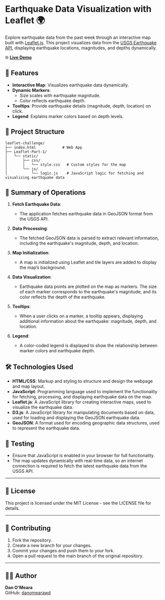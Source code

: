 # Earthquake Data Visualization with Leaflet 🌍

Explore earthquake data from the past week through an interactive map built with [Leaflet.js](https://leafletjs.com/). This project visualizes data from the [USGS Earthquake API](https://earthquake.usgs.gov/earthquakes/feed/v1.0/summary/all_week.geojson), displaying earthquake locations, magnitudes, and depths dynamically.

🌐 [**Live Demo**](https://danomearawd.github.io/leaflet-challenge/)

## 🚀 Features

- **Interactive Map**: Visualizes earthquake data dynamically.
- **Dynamic Markers**:
  - Size scales with earthquake magnitude.
  - Color reflects earthquake depth.
- **Tooltips**: Provide earthquake details (magnitude, depth, location) on click.
- **Legend**: Explains marker colors based on depth levels.

## 📂 Project Structure

```plaintext
leaflet-challenge/
├── index.html            # Web App
├── Leaflet-Part-1/
│   └── static/
│       ├── css/
│       │   └── style.css   # Custom styles for the map
│       └── js/
│           └── logic.js    # JavaScript logic for fetching and visualizing earthquake data
```
## 📝 Summary of Operations

1. **Fetch Earthquake Data**: 
   - The application fetches earthquake data in GeoJSON format from the USGS API.

2. **Data Processing**:
   - The fetched GeoJSON data is parsed to extract relevant information, including the earthquake's magnitude, depth, and location.

3. **Map Initialization**:
   - A map is initialized using Leaflet and tile layers are added to display the map’s background.

4. **Data Visualization**:
   - Earthquake data points are plotted on the map as markers. The size of each marker corresponds to the earthquake's magnitude, and its color reflects the depth of the earthquake.

5. **Tooltips**:
   - When a user clicks on a marker, a tooltip appears, displaying additional information about the earthquake: magnitude, depth, and location.

6. **Legend**:
   - A color-coded legend is displayed to show the relationship between marker colors and earthquake depth.


## 🛠️ Technologies Used

- **HTML/CSS**: Markup and styling to structure and design the webpage and map layout.
- **JavaScript**: Programming language used to implement the functionality for fetching, processing, and displaying earthquake data on the map.
- **Leaflet.js**: A JavaScript library for creating interactive maps, used to visualize the earthquake data.
- **D3.js**: A JavaScript library for manipulating documents based on data, used for loading and displaying the GeoJSON earthquake data.
- **GeoJSON**: A format used for encoding geographic data structures, used to represent the earthquake data.

## 🧪 Testing

- Ensure that JavaScript is enabled in your browser for full functionality.
- The map updates dynamically with real-time data, so an internet connection is required to fetch the latest earthquake data from the USGS API.

---

## 📄 License

This project is licensed under the MIT License - see the LICENSE file for details.

---

## 🤝 Contributing

1. Fork the repository.
2. Create a new branch for your changes.
3. Commit your changes and push them to your fork.
4. Open a pull request to the main branch of the original repository.

---

## 🙋‍♂️ Author

**Dan O'Meara**  
GitHub: [danomearawd](https://github.com/danomearawd)
